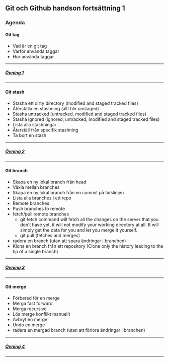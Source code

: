 ## Git och Github handson fortsättning 1

<!-- 
### Instruktionsfilm
https://kau.box.com/s/nj841t2mnqba3eqx6d7rajk0uj93roel
```
Tidskoder:
0:00:00 inledning/agenda
0:02:50 Introduktion till SCM och git
0:17:20 Övning 1
0:22:50 Varför terminalen för git?
0:26:50 Grunder Git 
0:29:40 Övning 2
0:51:04 Förstå och traversera tidslinjen i ett git repo
0:56:23 Övning 3
1:06:38 Vanliga misstag och hur du återställer + övning 4
1:13:00 Arbeta med remote och lokal kopia av repo + övning 5
1:29:20 Arbeta med readme och markdown + wiki + övning 6
```
-->


### Agenda
#### Git tag
* Vad är en git tag
* Varför använda taggar
* Hur använda taggar
---
##### [Övning 1](ovningar.md)
---
 
#### Git stash
* Stasha ett dirty directory (modified and staged tracked files)
* Återställa en stashning (allt blir unstaged)
* Stasha untracked (untracked, modified and staged tracked files)
* Stasha ignored (ignored, untracked, modified and staged tracked files)
* Lista alla stashningar
* Återställ från specifik stashning
* Ta bort en stash

---
##### [Övning 2](ovningar.md#övning2)
---

 
#### Git branch
* Skapa en ny lokal branch från head
* Växla mellan branches
* Skapa en ny lokal branch från en commit på tidslinjen
* Lista alla branches i ett repo
* Remote branches
* Push branches to remote
* fetch/pull remote branches 
   * git fetch command will fetch all the changes on the server that you don’t have yet, it will not modify your working  directory at all. It will simply get the data for you and let you merge it yourself.
   * git pull (fetches and merges)
* radera en branch (utan att spara ändringar i branchen)
* Klona en branch från ett repository (Clone only the history leading to the tip of a single branch)
  
---
##### [Övning 3](ovningar.md)
---
#### Git merge
* Förbered för en merge
* Merga fast forward
* Merga recursive
* Lös merge konflikt manuellt
* Avbryt en merge
* Undo en merge
* radera en mergad branch (utan att förlora ändringar i branchen)


---
##### [Övning 4](ovningar.md)
---


